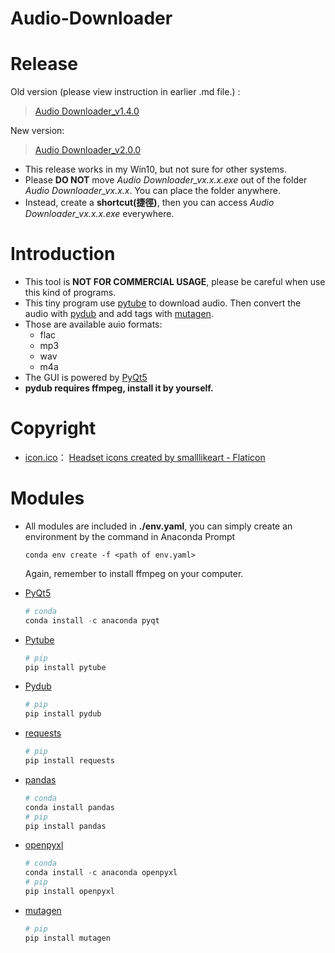 # Audio-Downloader

# Release

Old version (please view instruction in earlier .md file.) :

> [Audio Downloader_v1.4.0](https://github.com/Xuan-Yi/Audio-Downloader/releases/tag/v1.4.0)

New version:

> [Audio Downloader_v2.0.0](https://github.com/Xuan-Yi/Audio-Downloader/releases/tag/v2.0.0)

- This release works in my Win10, but not sure for other systems.
- Please **DO NOT** move _Audio Downloader_vx.x.x.exe_ out of the folder _Audio Downloader_vx.x.x_. You can place the folder anywhere.
- Instead, create a **shortcut(捷徑)**, then you can access _Audio Downloader_vx.x.x.exe_ everywhere.

# Introduction

- This tool is **NOT FOR COMMERCIAL USAGE**, please be careful when use this kind of programs.
- This tiny program use [pytube](https://github.com/jiaaro/pydub.git) to download audio. Then convert the audio with [pydub](https://github.com/kkroening/ffmpeg-python.git) and add tags with [mutagen](https://pypi.org/project/mutagen/).
- Those are available auio formats:
  - flac
  - mp3
  - wav
  - m4a
- The GUI is powered by [PyQt5](https://pypi.org/project/PyQt5/)
- **pydub requires ffmpeg, install it by yourself.**

# Copyright

- [icon.ico](https://github.com/Xuan-Yi/Audio-Downloader/blob/main/readme_imgs/window.jpg)： <a href="https://www.flaticon.com/free-icons/headset" title="headset icons">Headset icons created by smalllikeart - Flaticon</a>

# Modules
* All modules are included in **./env.yaml**, you can simply create an environment by the command in Anaconda Prompt 
  ```
  conda env create -f <path of env.yaml>
  ```
  Again, remember to install ffmpeg on your computer.

- [PyQt5](https://pypi.org/project/PyQt5/)
  ```python
  # conda
  conda install -c anaconda pyqt
  ```

- [Pytube](https://github.com/pytube/pytube.git)
  ```python
  # pip
  pip install pytube
  ```
- [Pydub](https://github.com/jiaaro/pydub.git)
  ```python
  # pip
  pip install pydub
  ```
- [requests](https://github.com/psf/requests.git)
  ```python
  # pip
  pip install requests
  ```
- [pandas](https://pypi.org/project/pandas/)
  ```python
  # conda
  conda install pandas
  # pip
  pip install pandas
  ```
- [openpyxl](https://pypi.org/project/openpyxl/)
  ```python
  # conda
  conda install -c anaconda openpyxl
  # pip
  pip install openpyxl
  ```
- [mutagen](https://pypi.org/project/mutagen/)
  ```python
  # pip
  pip install mutagen
  ```


